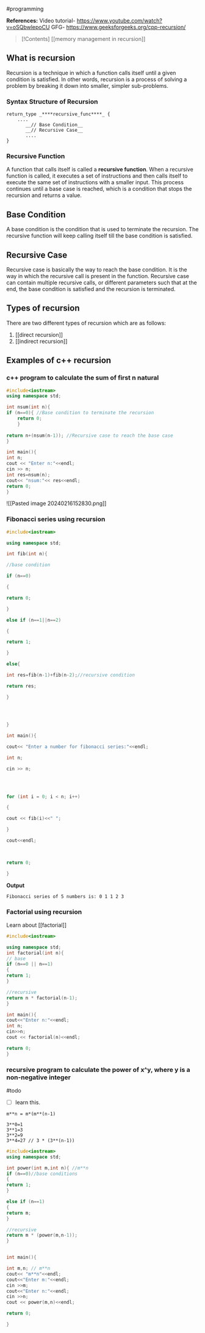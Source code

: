#programming 

**References:**
Video tutorial-
https://www.youtube.com/watch?v=oSQbwlepoCU
GFG-
https://www.geeksforgeeks.org/cpp-recursion/

>[!Contents]
>[[memory management in recursion]]
>


## What is recursion

Recursion is a technique in which a function calls itself until a given condition is satisfied. In other words, recursion is a process of solving a problem by breaking it down into smaller, simpler sub-problems.

### Syntax Structure of Recursion
```
return_type _****recursive_func****_ {  
    ....  
       __// Base Condition__  
       __// Recursive Case__  
       ....  
}
```

### Recursive Function
A function that calls itself is called a ****recursive function****. When a recursive function is called, it executes a set of instructions and then calls itself to execute the same set of instructions with a smaller input. This process continues until a base case is reached, which is a condition that stops the recursion and returns a value.

## Base Condition

A base condition is the condition that is used to terminate the recursion. The recursive function will keep calling itself till the base condition is satisfied.

## Recursive Case

Recursive case is basically the way to reach the base condition. 
It is the way in which the recursive call is present in the function. Recursive case can contain multiple recursive calls, or different parameters such that at the end, the base condition is satisfied and the recursion is terminated.

## Types of recursion

There are two different types of recursion which are as follows:

1. [[direct recursion]]
2. [[indirect recursion]]


## Examples of c++ recursion

### c++ program to calculate the sum of first n natural

```cpp
#include<iostream>
using namespace std;

int nsum(int n){
if (n==0){ //Base condition to terminate the recursion
	return 0;
	}
	
return n+(nsum(n-1)); //Recursive case to reach the base case
}

int main(){
int n;
cout << "Enter n:"<<endl;
cin >> n;
int res=nsum(n);
cout<< "nsum:"<< res<<endl;
return 0;
}
```

![[Pasted image 20240216152830.png]]

### Fibonacci series using recursion



```cpp
#include<iostream>

using namespace std;

int fib(int n){

//base condition

if (n==0)

{

return 0;

}

else if (n==1||n==2)

{

return 1;

}

else{

int res=fib(n-1)+fib(n-2);//recursive condition

return res;

}

  
  

}

int main(){

cout<< "Enter a number for fibonacci series:"<<endl;

int n;

cin >> n;

  
  

for (int i = 0; i < n; i++)

{

cout << fib(i)<<" ";

}

cout<<endl;

  

return 0;

}
```

**Output**
```
Fibonacci series of 5 numbers is: 0 1 1 2 3
```

### Factorial using recursion

Learn about [[factorial]]

```cpp
#include<iostream>

using namespace std; 
int factorial(int n){
// base
if (n==0 || n==1)
{
return 1;
}

//recursive
return n * factorial(n-1);
}

int main(){
cout<<"Enter n:"<<endl;
int n;
cin>>n;
cout << factorial(n)<<endl;

return 0;
}
```


### recursive program to calculate the power of x^y, where y is a non-negative integer
#todo 
- [ ] learn this.

```
m**n = m*(m**(n-1)

3**0=1
3**1=3
3**2=9
3**4=27 // 3 * (3**(n-1)) 
```

```cpp
#include<iostream>
using namespace std;

int power(int m,int n){ //m**n
if (n==0)//base conditions
{
return 1;
}

else if (n==1)
{
return m;
} 

//recursive
return m * (power(m,n-1));
}


int main(){

int m,n; // m**n
cout<< "m**n"<<endl;
cout<<"Enter m:"<<endl;
cin >>m;
cout<<"Enter n:"<<endl;
cin >>n;
cout << power(m,n)<<endl;

return 0;

}
```